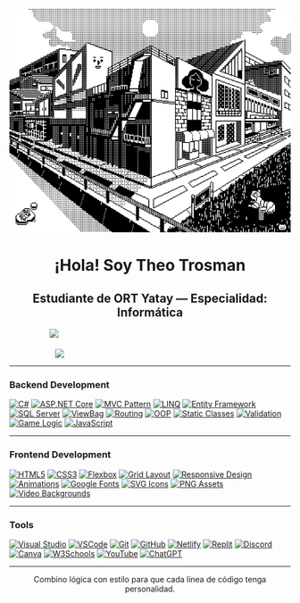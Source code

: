 <p align="center">
  <img src="45dcee9868e75a8062b9529ada96f263.gif" width="700" height="400" alt="ascii banner"/>
</p>

<h1 align="center">¡Hola! Soy Theo Trosman</h1>
<h2 align="center">Estudiante de ORT Yatay — Especialidad: Informática </h2>

<div align="center" style="display: flex; justify-content: center; flex-wrap: wrap; gap: 20px;">
  <img src="https://github-readme-streak-stats.herokuapp.com?user=theotrosman&theme=graywhite&date_format=M%20j%5B%2C%20Y%5D" width="360" />
  <img src="https://github-readme-stats.vercel.app/api?username=theotrosman&show_icons=true&theme=graywhite" width="340"/>
</div>

---
### Backend Development

[![C#](https://img.shields.io/badge/C%23-black?style=for-the-badge&logo=csharp&logoColor=white)]()
[![ASP.NET Core](https://img.shields.io/badge/ASP.NET%20Core-black?style=for-the-badge&logo=dotnet&logoColor=white)]()
[![MVC Pattern](https://img.shields.io/badge/MVC-black?style=for-the-badge&logo=visualstudiocode&logoColor=white)]()
[![LINQ](https://img.shields.io/badge/LINQ-black?style=for-the-badge&logo=codewars&logoColor=white)]()
[![Entity Framework](https://img.shields.io/badge/Entity%20Framework-black?style=for-the-badge&logo=dotnet&logoColor=white)]()
[![SQL Server](https://img.shields.io/badge/SQL%20Server-black?style=for-the-badge&logo=microsoftsqlserver&logoColor=white)]()
[![ViewBag](https://img.shields.io/badge/ViewBag-black?style=for-the-badge&logo=data&logoColor=white)]()
[![Routing](https://img.shields.io/badge/Routing-black?style=for-the-badge&logo=github&logoColor=white)]()
[![OOP](https://img.shields.io/badge/OOP-black?style=for-the-badge&logo=abstract&logoColor=white)]()
[![Static Classes](https://img.shields.io/badge/Static%20Classes-black?style=for-the-badge&logo=circle&logoColor=white)]()
[![Validation](https://img.shields.io/badge/Validation-black?style=for-the-badge&logo=check&logoColor=white)]()
[![Game Logic](https://img.shields.io/badge/Game%20Logic-black?style=for-the-badge&logo=joystick&logoColor=white)]()
[![JavaScript](https://img.shields.io/badge/JavaScript-black?style=for-the-badge&logo=javascript&logoColor=white)]()

---
### Frontend Development

[![HTML5](https://img.shields.io/badge/HTML5-black?style=for-the-badge&logo=html5&logoColor=white)]()
[![CSS3](https://img.shields.io/badge/CSS3-black?style=for-the-badge&logo=css3&logoColor=white)]()
[![Flexbox](https://img.shields.io/badge/Flexbox-black?style=for-the-badge&logo=css3&logoColor=white)]()
[![Grid Layout](https://img.shields.io/badge/CSS%20Grid-black?style=for-the-badge&logo=csswizardry&logoColor=white)]()
[![Responsive Design](https://img.shields.io/badge/Responsive%20Design-black?style=for-the-badge&logo=responsive&logoColor=white)]()
[![Animations](https://img.shields.io/badge/CSS%20Animations-black?style=for-the-badge&logo=css3&logoColor=white)]()
[![Google Fonts](https://img.shields.io/badge/Google%20Fonts-black?style=for-the-badge&logo=google&logoColor=white)]()
[![SVG Icons](https://img.shields.io/badge/SVG-black?style=for-the-badge&logo=svg&logoColor=white)]()
[![PNG Assets](https://img.shields.io/badge/PNG-black?style=for-the-badge&logo=file-image&logoColor=white)]()
[![Video Backgrounds](https://img.shields.io/badge/Video%20Background-black?style=for-the-badge&logo=video&logoColor=white)]()


---
### Tools

[![Visual Studio](https://img.shields.io/badge/Visual%20Studio-black?style=for-the-badge&logo=visualstudio&logoColor=white)]()
[![VSCode](https://img.shields.io/badge/VSCode-black?style=for-the-badge&logo=visual-studio-code&logoColor=white)]()
[![Git](https://img.shields.io/badge/Git-black?style=for-the-badge&logo=git&logoColor=white)]()
[![GitHub](https://img.shields.io/badge/GitHub-black?style=for-the-badge&logo=github&logoColor=white)]()
[![Netlify](https://img.shields.io/badge/Netlify-black?style=for-the-badge&logo=netlify&logoColor=white)]()
[![Replit](https://img.shields.io/badge/Replit-black?style=for-the-badge&logo=replit&logoColor=white)]()
[![Discord](https://img.shields.io/badge/Discord-black?style=for-the-badge&logo=discord&logoColor=white)]()
[![Canva](https://img.shields.io/badge/Canva-black?style=for-the-badge&logo=canva&logoColor=white)]()
[![W3Schools](https://img.shields.io/badge/W3Schools-black?style=for-the-badge&logo=w3schools&logoColor=white)]()
[![YouTube](https://img.shields.io/badge/YouTube-black?style=for-the-badge&logo=youtube&logoColor=white)]()
[![ChatGPT](https://img.shields.io/badge/ChatGPT-black?style=for-the-badge&logo=openai&logoColor=white)]()

---

<p align="center">
Combino lógica con estilo para que cada línea de código tenga personalidad.
</p>
